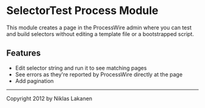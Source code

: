 # SelectorTest Process Module

This module creates a page in the ProcessWire admin where you can test and build
selectors without editing a template file or a bootstrapped script.

## Features

* Edit selector string and run it to see matching pages
* See errors as they're reported by ProcessWire directly at the page
* Add pagination

------
Copyright 2012 by Niklas Lakanen
